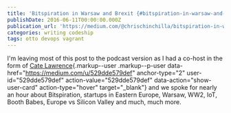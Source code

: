 ```yaml
---
title: 'Bitspiration in Warsaw and Brexit {#bitspiration-in-warsaw-and-brexit'
publishDate: 2016-06-11T00:00:00.000Z
publication_url: 'https://medium.com/@chrischinchilla/bitspiration-in-warsaw-and-brexit-7236bd7793c6'
categories: writing codeship
tags: otto devops vagrant
---
```



I'm leaving most of this post to the podcast version as I had a co-host
in the form of [Cate
Lawrence](https://medium.com/u/529dde579def){.markup--user
.markup--p-user data-href="https://medium.com/u/529dde579def"
anchor-type="2" user-id="529dde579def" action-value="529dde579def"
data-action="show-user-card" action-type="hover" target="_blank"} and we
spoke for nearly an hour about Bitspiration, startups in Eastern Europe,
Warsaw, WW2, IoT, Booth Babes, Europe vs Silicon Valley and much, much
more.